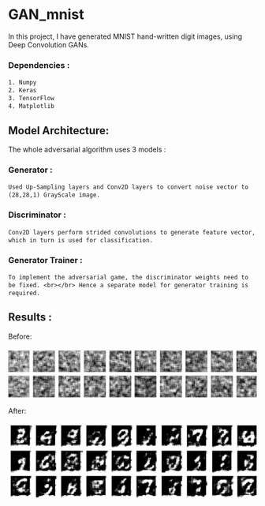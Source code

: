 # GAN_mnist

In this project, I have generated MNIST hand-written digit images, using Deep Convolution GANs.

### Dependencies :
    1. Numpy
    2. Keras
    3. TensorFlow
    4. Matplotlib
    
    
## Model Architecture:

The whole adversarial algorithm uses 3 models :

### Generator :
    Used Up-Sampling layers and Conv2D layers to convert noise vector to (28,28,1) GrayScale image.
    
### Discriminator :
    Conv2D layers perform strided convolutions to generate feature vector, which in turn is used for classification.
    
### Generator Trainer :
    To implement the adversarial game, the discriminator weights need to be fixed. <br></br> Hence a separate model for generator training is required.
    
    
## Results :

Before:
<br></br>
<img src='https://github.com/Rahul2k/GAN_mnist/blob/master/Before.png' >

After:
<br></br>
<img src='https://github.com/Rahul2k/GAN_mnist/blob/master/After.png' >

